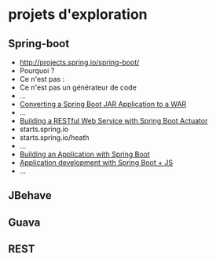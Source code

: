 # projets d'exploration

## Spring-boot
- http://projects.spring.io/spring-boot/
 - Pourquoi ?
 - Ce n'est pas :
  - Ce n'est pas un générateur de code
 - ...
- [Converting a Spring Boot JAR Application to a WAR](http://spring.io/guides/gs/convert-jar-to-war/)
 - ...
- [Building a RESTful Web Service with Spring Boot Actuator](http://spring.io/guides/gs/actuator-service/)
 - starts.spring.io
  - starts.spring.io/heath
  - ...
- [Building an Application with Spring Boot](http://spring.io/guides/gs/spring-boot/)
- [Application development with Spring Boot + JS](http://spring.io/guides/gs/spring-boot-cli-and-js/)
- ...

## JBehave

## Guava

## REST

